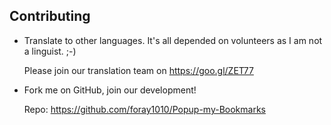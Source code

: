## Contributing

- Translate to other languages. It's all depended on volunteers as I am not a linguist. ;-)

  Please join our translation team on https://goo.gl/ZET77

- Fork me on GitHub, join our development!

  Repo: https://github.com/foray1010/Popup-my-Bookmarks
